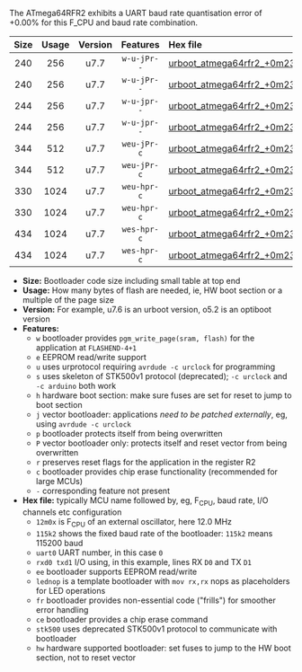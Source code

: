 The ATmega64RFR2 exhibits a UART baud rate quantisation error of +0.00% for this F_CPU and baud rate combination.

|Size|Usage|Version|Features|Hex file|
|:-:|:-:|:-:|:-:|:--|
|240|256|u7.7|`w-u-jPr--`|[urboot_atmega64rfr2_+0m2304x_+++9k6_uart0_rxe0_txe1_lednop.hex](https://raw.githubusercontent.com/stefanrueger/urboot.hex/main/mcus/atmega64rfr2/external_oscillator/fcpu_+0m2304x/br_+++9k6/urboot_atmega64rfr2_+0m2304x_+++9k6_uart0_rxe0_txe1_lednop.hex)|
|240|256|u7.7|`w-u-jPr--`|[urboot_atmega64rfr2_+0m2304x_+++9k6_uart1_rxd2_txd3_lednop.hex](https://raw.githubusercontent.com/stefanrueger/urboot.hex/main/mcus/atmega64rfr2/external_oscillator/fcpu_+0m2304x/br_+++9k6/urboot_atmega64rfr2_+0m2304x_+++9k6_uart1_rxd2_txd3_lednop.hex)|
|244|256|u7.7|`w-u-jpr--`|[urboot_atmega64rfr2_+0m2304x_+++9k6_uart0_rxe0_txe1_lednop_fr.hex](https://raw.githubusercontent.com/stefanrueger/urboot.hex/main/mcus/atmega64rfr2/external_oscillator/fcpu_+0m2304x/br_+++9k6/urboot_atmega64rfr2_+0m2304x_+++9k6_uart0_rxe0_txe1_lednop_fr.hex)|
|244|256|u7.7|`w-u-jpr--`|[urboot_atmega64rfr2_+0m2304x_+++9k6_uart1_rxd2_txd3_lednop_fr.hex](https://raw.githubusercontent.com/stefanrueger/urboot.hex/main/mcus/atmega64rfr2/external_oscillator/fcpu_+0m2304x/br_+++9k6/urboot_atmega64rfr2_+0m2304x_+++9k6_uart1_rxd2_txd3_lednop_fr.hex)|
|344|512|u7.7|`weu-jPr-c`|[urboot_atmega64rfr2_+0m2304x_+++9k6_uart0_rxe0_txe1_ee_lednop_fr_ce.hex](https://raw.githubusercontent.com/stefanrueger/urboot.hex/main/mcus/atmega64rfr2/external_oscillator/fcpu_+0m2304x/br_+++9k6/urboot_atmega64rfr2_+0m2304x_+++9k6_uart0_rxe0_txe1_ee_lednop_fr_ce.hex)|
|344|512|u7.7|`weu-jPr-c`|[urboot_atmega64rfr2_+0m2304x_+++9k6_uart1_rxd2_txd3_ee_lednop_fr_ce.hex](https://raw.githubusercontent.com/stefanrueger/urboot.hex/main/mcus/atmega64rfr2/external_oscillator/fcpu_+0m2304x/br_+++9k6/urboot_atmega64rfr2_+0m2304x_+++9k6_uart1_rxd2_txd3_ee_lednop_fr_ce.hex)|
|330|1024|u7.7|`weu-hpr-c`|[urboot_atmega64rfr2_+0m2304x_+++9k6_uart0_rxe0_txe1_ee_lednop_fr_ce_hw.hex](https://raw.githubusercontent.com/stefanrueger/urboot.hex/main/mcus/atmega64rfr2/external_oscillator/fcpu_+0m2304x/br_+++9k6/urboot_atmega64rfr2_+0m2304x_+++9k6_uart0_rxe0_txe1_ee_lednop_fr_ce_hw.hex)|
|330|1024|u7.7|`weu-hpr-c`|[urboot_atmega64rfr2_+0m2304x_+++9k6_uart1_rxd2_txd3_ee_lednop_fr_ce_hw.hex](https://raw.githubusercontent.com/stefanrueger/urboot.hex/main/mcus/atmega64rfr2/external_oscillator/fcpu_+0m2304x/br_+++9k6/urboot_atmega64rfr2_+0m2304x_+++9k6_uart1_rxd2_txd3_ee_lednop_fr_ce_hw.hex)|
|434|1024|u7.7|`wes-hpr-c`|[urboot_atmega64rfr2_+0m2304x_+++9k6_uart0_rxe0_txe1_ee_lednop_fr_ce_stk500_hw.hex](https://raw.githubusercontent.com/stefanrueger/urboot.hex/main/mcus/atmega64rfr2/external_oscillator/fcpu_+0m2304x/br_+++9k6/urboot_atmega64rfr2_+0m2304x_+++9k6_uart0_rxe0_txe1_ee_lednop_fr_ce_stk500_hw.hex)|
|434|1024|u7.7|`wes-hpr-c`|[urboot_atmega64rfr2_+0m2304x_+++9k6_uart1_rxd2_txd3_ee_lednop_fr_ce_stk500_hw.hex](https://raw.githubusercontent.com/stefanrueger/urboot.hex/main/mcus/atmega64rfr2/external_oscillator/fcpu_+0m2304x/br_+++9k6/urboot_atmega64rfr2_+0m2304x_+++9k6_uart1_rxd2_txd3_ee_lednop_fr_ce_stk500_hw.hex)|

- **Size:** Bootloader code size including small table at top end
- **Usage:** How many bytes of flash are needed, ie, HW boot section or a multiple of the page size
- **Version:** For example, u7.6 is an urboot version, o5.2 is an optiboot version
- **Features:**
  + `w` bootloader provides `pgm_write_page(sram, flash)` for the application at `FLASHEND-4+1`
  + `e` EEPROM read/write support
  + `u` uses urprotocol requiring `avrdude -c urclock` for programming
  + `s` uses skeleton of STK500v1 protocol (deprecated); `-c urclock` and `-c arduino` both work
  + `h` hardware boot section: make sure fuses are set for reset to jump to boot section
  + `j` vector bootloader: applications *need to be patched externally*, eg, using `avrdude -c urclock`
  + `p` bootloader protects itself from being overwritten
  + `P` vector bootloader only: protects itself and reset vector from being overwritten
  + `r` preserves reset flags for the application in the register R2
  + `c` bootloader provides chip erase functionality (recommended for large MCUs)
  + `-` corresponding feature not present
- **Hex file:** typically MCU name followed by, eg, F<sub>CPU</sub>, baud rate, I/O channels etc configuration
  + `12m0x` is F<sub>CPU</sub> of an external oscillator, here 12.0 MHz
  + `115k2` shows the fixed baud rate of the bootloader: `115k2` means 115200 baud
  + `uart0` UART number, in this case `0`
  + `rxd0 txd1` I/O using, in this example, lines RX `D0` and TX `D1`
  + `ee` bootloader supports EEPROM read/write
  + `lednop` is a template bootloader with `mov rx,rx` nops as placeholders for LED operations
  + `fr` bootloader provides non-essential code ("frills") for smoother error handling
  + `ce` bootloader provides a chip erase command
  + `stk500` uses deprecated STK500v1 protocol to communicate with bootloader
  + `hw` hardware supported bootloader: set fuses to jump to the HW boot section, not to reset vector
